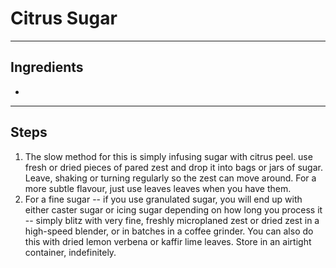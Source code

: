 # Citrus Sugar

---

## Ingredients

* 

---

## Steps

1.  The slow method for this is simply infusing sugar with citrus peel. use fresh or dried pieces of pared zest and drop it into bags or jars of sugar. Leave, shaking or turning regularly so the zest can move around. For a more subtle flavour, just use leaves leaves when you have them.
2.  For a fine sugar -- if you use granulated sugar, you will end up with either caster sugar or icing sugar depending on how long you process it -- simply blitz with very fine, freshly microplaned zest or dried zest in a high-speed blender, or in batches in a coffee grinder. You can also do this with dried lemon verbena or kaffir lime leaves. Store in an airtight container, indefinitely.